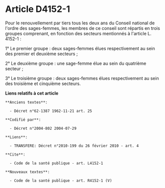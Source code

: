 # Article D4152-1

Pour le renouvellement par tiers tous les deux ans du Conseil national de l'ordre des sages-femmes, les membres de ce conseil
sont répartis en trois groupes comprenant, en fonction des secteurs mentionnés à l'article L. 4152-1 :

1° Le premier groupe : deux sages-femmes élues respectivement au sein des premier et deuxième secteurs ;

2° Le deuxième groupe : une sage-femme élue au sein du quatrième secteur ;

3° Le troisième groupe : deux sages-femmes élues respectivement au sein des troisième et cinquième secteurs.

**Liens relatifs à cet article**

	**Anciens textes**:

	  - Décret n°62-1387 1962-11-21 art. 25

	**Codifié par**:

	  - Décret n°2004-802 2004-07-29

	**Liens**:

	  - TRANSFERE: Décret n°2010-199 du 26 février 2010 - art. 4

	**Cite**:

	  - Code de la santé publique - art. L4152-1

	**Nouveaux textes**:

	  - Code de la santé publique - art. R4152-1 (V)
